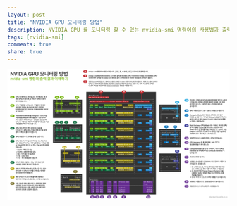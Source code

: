 ```yaml
---
layout: post
title: "NVIDIA GPU 모니터링 방법"
description: NVIDIA GPU 를 모니터링 할 수 있는 nvidia-smi 명령어의 사용법과 출력 결과를 살펴본다.
tags: [nvidia-smi]
comments: true
share: true
---
```


![image](/images/2023-07-09/nvidia-smi-desc-kr.png "Description of nvidia-smi output")
